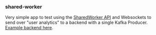 ### shared-worker

Very simple app to test using the [SharedWorker API](https://developer.mozilla.org/en-US/docs/Web/API/SharedWorker) and Websockets to send over "user analytics" to a backend with a single Kafka Producer. [Example backend here](https://github.com/BadassHenkka/fastapi-kafka-producer).
